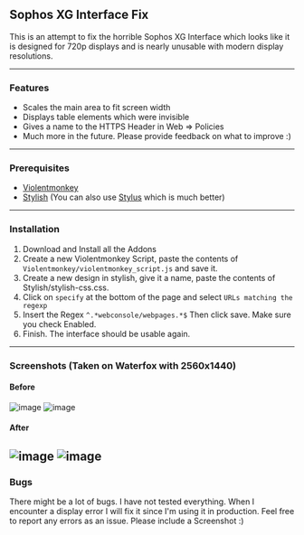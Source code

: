 ## Sophos XG Interface Fix

This is an attempt to fix the horrible Sophos XG Interface which looks like it is designed for 720p displays and is nearly unusable with modern display resolutions.

---
### Features
* Scales the main area to fit screen width
* Displays table elements which were invisible
* Gives a name to the HTTPS Header in Web => Policies
* Much more in the future. Please provide feedback on what to improve :)
---
### Prerequisites

* [Violentmonkey](https://addons.mozilla.org/en-US/firefox/addon/violentmonkey/)
* [Stylish](https://addons.mozilla.org/en-US/firefox/addon/stylish/) (You can also use [Stylus](https://addons.mozilla.org/en-US/firefox/addon/styl-us/) which is much better)
---
### Installation

1. Download and Install all the Addons
2. Create a new Violentmonkey Script, paste the contents of `Violentmonkey/violentmonkey_script.js` and save it.
3. Create a new design in stylish, give it a name, paste the contents of Stylish/stylish-css.css.
4. Click on `specify` at the bottom of the page and select `URLs matching the regexp`
5. Insert the Regex `^.*webconsole/webpages.*$` Then click save. Make sure you check Enabled.
6. Finish. The interface should be usable again.
---
### Screenshots (Taken on Waterfox with 2560x1440)
#### Before
![image](https://www.ubload.space/uploads/1679696527.png)
![image](https://www.ubload.space/uploads/1679609736.png)
#### After
![image](https://www.ubload.space/uploads/1679631874.png)
![image](https://www.ubload.space/uploads/1679616813.png)
---
### Bugs

There might be a lot of bugs. I have not tested everything. When I encounter a display error I will fix it since I'm using it in production. Feel free to report any errors as an issue. Please include a Screenshot :)
